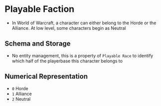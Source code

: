 # Playable Faction

- In World of Warcraft, a character can either belong to the Horde or the Alliance. At low level, some characters begin as Neutral

## Schema and Storage
- No entity management, this is a property of `Playable Race` to identify which half of the playerbase this character belongs to

## Numerical Representation
- `0` Horde
- `1` Alliance
- `2` Neutral
